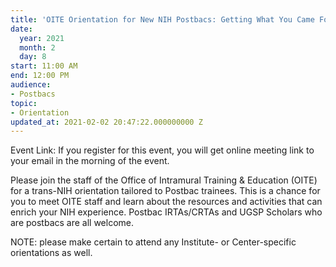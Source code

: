 ```yaml
---
title: 'OITE Orientation for New NIH Postbacs: Getting What You Came For'
date:
  year: 2021
  month: 2
  day: 8
start: 11:00 AM
end: 12:00 PM
audience:
- Postbacs
topic:
- Orientation
updated_at: 2021-02-02 20:47:22.000000000 Z
---
```

Event Link: If you register for this event, you will get online meeting
link to your email in the morning of the event. 

Please join the staff of the Office of Intramural Training &amp;
Education (OITE) for a trans-NIH orientation tailored to Postbac
trainees. This is a chance for you to meet OITE staff and learn about
the resources and activities that can enrich your NIH experience.
Postbac IRTAs/CRTAs and UGSP Scholars who are postbacs are all welcome. 

NOTE: please make certain to attend any Institute- or Center-specific
orientations as well.

 

 
